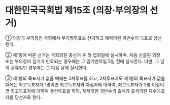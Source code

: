 # 대한민국국회법 제15조 (의장·부의장의 선거)

① 의장과 부의장은 국회에서 무기명투표로 선거하고 재적의원 과반수의 득표로 당선된다.

② 제1항에 따른 선거는 국회의원 총선거 후 첫 집회일에 실시하며, 처음 선출된 의장 또는 부의장의 임기가 만료되는 경우에는 그 임기만료일 5일 전에 실시한다. 다만, 그 날이 공휴일인 경우에는 그 다음 날에 실시한다.

③ 제1항의 득표자가 없을 때에는 2차투표를 하고, 2차투표에도 제1항의 득표자가 없을 때에는 최고득표자가 1명이면 최고득표자와 차점자에 대하여, 최고득표자가 2명 이상이면 최고득표자에 대하여 결선투표를 하되, 재적의원 과반수의 출석과 출석의원 다수득표자를 당선자로 한다.
